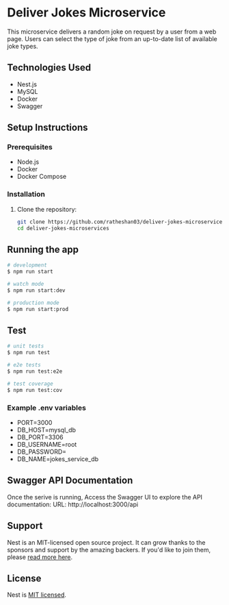 # Deliver Jokes Microservice

This microservice delivers a random joke on request by a user from a web page. Users can select the type of joke from an up-to-date list of available joke types.

## Technologies Used
- Nest.js
- MySQL
- Docker
- Swagger

## Setup Instructions

### Prerequisites
- Node.js
- Docker
- Docker Compose

### Installation

1. Clone the repository:
   ```sh
   git clone https://github.com/ratheshan03/deliver-jokes-microservices.git
   cd deliver-jokes-microservices

## Running the app

```bash
# development
$ npm run start

# watch mode
$ npm run start:dev

# production mode
$ npm run start:prod
```

## Test

```bash
# unit tests
$ npm run test

# e2e tests
$ npm run test:e2e

# test coverage
$ npm run test:cov
```

### Example .env variables
 - PORT=3000
 - DB_HOST=mysql_db
 - DB_PORT=3306
 - DB_USERNAME=root
 - DB_PASSWORD=
 - DB_NAME=jokes_service_db

## Swagger API Documentation
Once the serive is running, Access the Swagger UI to explore the API documentation:
URL: http://localhost:3000/api

## Support

Nest is an MIT-licensed open source project. It can grow thanks to the sponsors and support by the amazing backers. If you'd like to join them, please [read more here](https://docs.nestjs.com/support).

## License
Nest is [MIT licensed](LICENSE).
